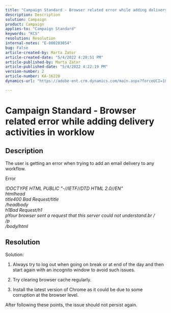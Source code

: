 ```yaml
---
title: "Campaign Standard - Browser related error while adding delivery activities in worklow"
description: Description
solution: Campaign
product: Campaign
applies-to: "Campaign Standard"
keywords: "KCS"
resolution: Resolution
internal-notes: "E-000203054"
bug: False
article-created-by: Marta Zator
article-created-date: "5/4/2022 4:20:51 PM"
article-published-by: Marta Zator
article-published-date: "5/4/2022 4:22:19 PM"
version-number: 2
article-number: KA-16220
dynamics-url: "https://adobe-ent.crm.dynamics.com/main.aspx?forceUCI=1&pagetype=entityrecord&etn=knowledgearticle&id=5026f227-c6cb-ec11-a7b5-6045bd00d4f5"

---
```

# Campaign Standard - Browser related error while adding delivery activities in worklow

## Description


The user is getting an error when trying to add an email delivery to any workflow. 

 Error

*!DOCTYPE HTML PUBLIC "-//IETF//DTD HTML 2.0//EN"
<br>htmlhead
<br>title400 Bad Request/title
<br>/headbody
<br>h1Bad Request/h1
<br>pYour browser sent a request that this server could not understand.br /
<br>/p
<br>/body/html*


## Resolution


Solution:

1. Always try to log out when going on break or at end of the day and then start again with an incognito window to avoid such issues.

2. Try clearing browser cache regularly.

3. Install the latest version of Chrome as it could be due to some corruption at the browser level.

After following these points, the issue should not persist again.
